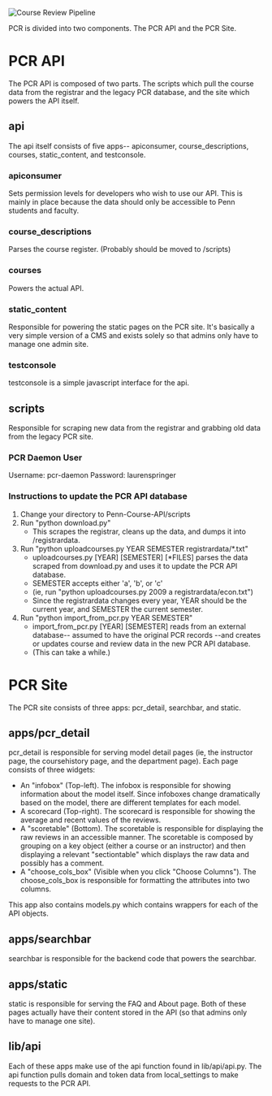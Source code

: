 ![Course Review Pipeline](http://i.imgur.com/82SzO.jpg)

PCR is divided into two components. The PCR API and the PCR Site.

# PCR API

The PCR API is composed of two parts. The scripts which pull the course data from the registrar and the legacy PCR database, and the site which powers the API itself.

## api
The api itself consists of five apps-- apiconsumer, course_descriptions, courses, static_content, and testconsole.

### apiconsumer
Sets permission levels for developers who wish to use our API. This is mainly in place because the data should only be accessible to Penn students and faculty.

### course_descriptions
Parses the course register. (Probably should be moved to /scripts)

### courses
Powers the actual API.

### static_content
Responsible for powering the static pages on the PCR site. It's basically a very simple version of a CMS and exists solely so that admins only have to manage one admin site.

### testconsole
testconsole is a simple javascript interface for the api.

## scripts
Responsible for scraping new data from the registrar and grabbing old data from the legacy PCR site.

### PCR Daemon User
Username: pcr-daemon
Password: laurenspringer

### Instructions to update the PCR API database

1. Change your directory to Penn-Course-API/scripts
2. Run "python download.py"
    * This scrapes the registrar, cleans up the data, and dumps it into /registrardata.
3. Run "python uploadcourses.py YEAR SEMESTER registrardata/*.txt"
    * uploadcourses.py [YEAR] [SEMESTER] [*FILES] parses the data scraped from download.py and uses it to update the PCR API database.
    * SEMESTER accepts either 'a', 'b', or 'c'
    * (ie, run "python uploadcourses.py 2009 a registrardata/econ.txt")
    * Since the registrardata changes every year, YEAR should be the current year, and SEMESTER the current semester.
4. Run "python import_from_pcr.py YEAR SEMESTER"
    * import_from_pcr.py [YEAR] [SEMESTER] reads from an external database-- assumed to have the original PCR records --and creates or updates course and review data in the new PCR API database.
    * (This can take a while.)

# PCR Site
The PCR site consists of three apps: pcr_detail, searchbar, and static.

## apps/pcr_detail
pcr_detail is responsible for serving model detail pages (ie, the instructor page, the coursehistory page, and the department page). Each page consists of three widgets:

* An "infobox" (Top-left). The infobox is responsible for showing information about the model itself. Since infoboxes change dramatically based on the model, there are different templates for each model.
* A scorecard (Top-right). The scorecard is responsible for showing the average and recent values of the reviews.
* A "scoretable" (Bottom). The scoretable is responsible for displaying the raw reviews in an accessible manner. The scoretable is composed by grouping on a key object (either a course or an instructor) and then displaying a relevant "sectiontable" which displays the raw data and possibly has a comment.
* A "choose_cols_box" (Visible when you click "Choose Columns"). The choose_cols_box is responsible for formatting the attributes into two columns.

This app also contains models.py which contains wrappers for each of the API objects.

## apps/searchbar
searchbar is responsible for the backend code that powers the searchbar.

## apps/static
static is responsible for serving the FAQ and About page. Both of these pages actually have their content stored in the API (so that admins only have to manage one site).

## lib/api

Each of these apps make use of the api function found in lib/api/api.py. The api function pulls domain and token data from local_settings to make requests to the PCR API.

